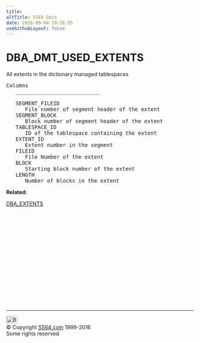 ```yaml
---
title:
altTitle: SS64 Docs
date: 2016-09-04 19:26:55
useGithubLayout: false
---
```

<!-- #BeginLibraryItem "/Library/head_orad.lbi" --><!-- #EndLibraryItem --><h1>DBA_DMT_USED_EXTENTS </h1><p> All extents in the dictionary managed tablespaces </p> 
 
<pre>Columns
   ___________________________
 
   SEGMENT_FILEID
      File number of segment header of the extent
   SEGMENT_BLOCK
      Block number of segment header of the extent
   TABLESPACE_ID
      ID of the tablespace containing the extent
   EXTENT_ID
      Extent number in the segment
   FILEID
      File Number of the extent
   BLOCK
      Starting block number of the extent
   LENGTH
      Number of blocks in the extent</pre>
<p><b>Related:</b></p>
<p><a href="DBA_EXTENTS.html">DBA_EXTENTS</a></p><!-- #BeginLibraryItem "/Library/foot_orad.lbi" --><p>
<!-- oracle-footer -->
<ins class="adsbygoogle" style="display:inline-block;width:300px;height:250px" data-ad-client="ca-pub-6140977852749469" data-ad-slot="4275490898"></ins>
<script>
(adsbygoogle = window.adsbygoogle || []).push({});
</script></p>
<hr>
<div id="bl" class="footer"><a href="DBA_DMT_USED_EXTENTS.html#"><img src="../images/top.png" width="30" height="22" alt="Back to the Top"></a></div>
<div id="br" class="footer, tagline">© Copyright <a href="http://ss64.com/">SS64.com</a> 1999-2016<br>
Some rights reserved</div>
<!-- #EndLibraryItem -->

